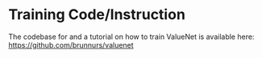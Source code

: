 # Training Code/Instruction
The codebase for and a tutorial on how to train ValueNet is available here: https://github.com/brunnurs/valuenet 
